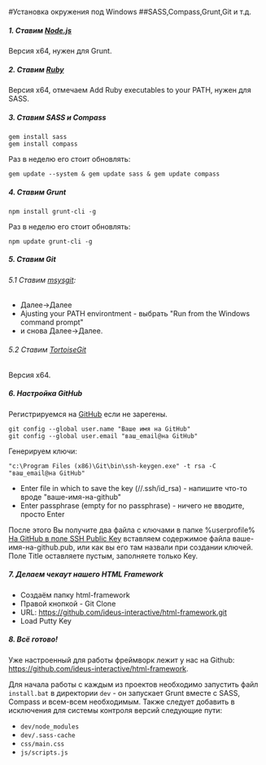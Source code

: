 #Установка окружения под Windows
##SASS,Compass,Grunt,Git и т.д.

##### 1. Ставим [Node.js](http://nodejs.org/download/)
Версия x64, нужен для Grunt.

##### 2. Ставим [Ruby](http://rubyinstaller.org/downloads/)
Версия x64, отмечаем Add Ruby executables to your PATH, нужен для SASS.

##### 3. Ставим SASS и Compass
```
gem install sass
gem install compass
```
Раз в неделю его стоит обновлять:
```
gem update --system & gem update sass & gem update compass
```

##### 4. Ставим Grunt
```
npm install grunt-cli -g
```
Раз в неделю его стоит обновлять:
```
npm update grunt-cli -g
```

##### 5. Ставим Git
###### 5.1 Ставим [msysgit](http://msysgit.github.io/):
 - Далее→Далее
 - Ajusting your PATH environtment - выбрать "Run from the Windows command prompt"
 - и снова Далее→Далее.

###### 5.2 Ставим [TortoiseGit](https://code.google.com/p/tortoisegit/wiki/Download)
Версия x64.

##### 6. Настройка GitHub
Регистрируемся на [GitHub](https://github.com/) если не зарегены.
```
git config --global user.name "Ваше имя на GitHub"
git config --global user.email "ваш_email@на GitHub"
```
Генерируем ключи:
```
"c:\Program Files (x86)\Git\bin\ssh-keygen.exe" -t rsa -C "ваш_email@на GitHub"
```
 - Enter file in which to save the key (//.ssh/id_rsa) - напишите что-то вроде "ваше-имя-на-github"
 - Enter passphrase (empty for no passphrase) - ничего не вводите, просто Enter

После этого Вы получите два файла с ключами в папке %userprofile%
[На GitHub в поле SSH Public Key](https://github.com/settings/ssh) вставляем содержимое файла ваше-имя-на-github.pub, или как вы его там назвали при создании ключей. Поле Title оставляете пустым, заполняете только Key.

##### 7. Делаем чекаут нашего HTML Framework
 - Создаём папку html-framework
 - Правой кнопкой - Git Clone
 - URL: https://github.com/ideus-interactive/html-framework.git
 - Load Putty Key

##### 8. Всё готово!
Уже настроенный для работы фреймворк лежит у нас на Github: https://github.com/ideus-interactive/html-framework.

Для начала работы с каждым из проектов необходимо запустить файл `install.bat` в директории `dev` - он запускает Grunt вместе с SASS, Compass и всем-всем необходимым.
Также следует добавить в исключения для системы контроля версий следующие пути:
 - `dev/node_modules`
 - `dev/.sass-cache`
 - `css/main.css`
 - `js/scripts.js`
